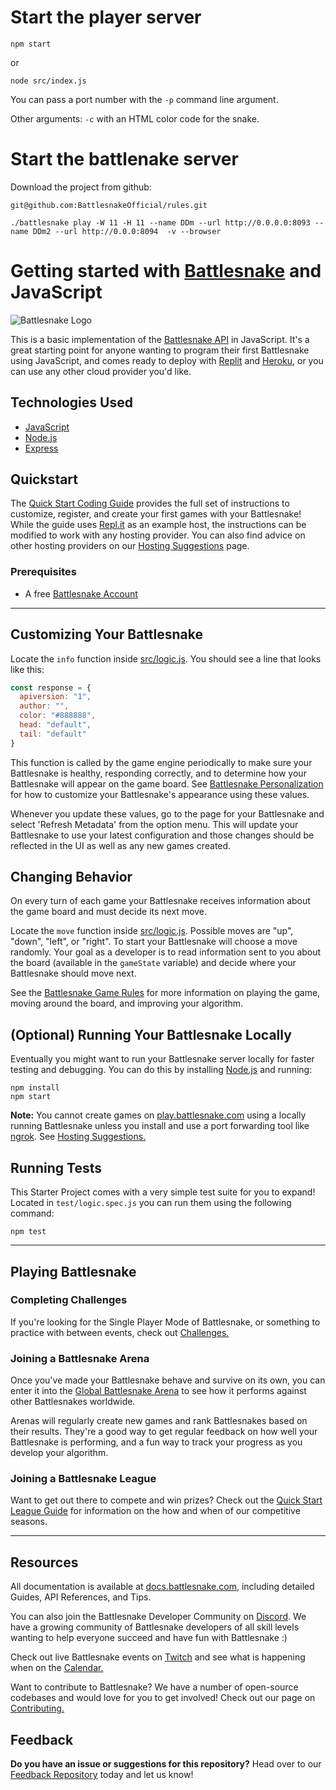 # Start the player server

```
npm start
```

or
```
node src/index.js
```

You can pass a port number with the `-p` command line argument.

Other arguments:
`-c` with an HTML color code for the snake.

# Start the battlenake server

Download the project from github:
```
git@github.com:BattlesnakeOfficial/rules.git
```

```
./battlesnake play -W 11 -H 11 --name DDm --url http://0.0.0.0:8093 --name DDm2 --url http://0.0.0:8094  -v --browser
```

# Getting started with [Battlesnake](http://play.battlesnake.com?utm_source=github&utm_medium=readme&utm_campaign=javascript_starter&utm_content=homepage) and JavaScript

![Battlesnake Logo](https://media.battlesnake.com/social/StarterSnakeGitHubRepos_JavaScript.png)

This is a basic implementation of the [Battlesnake API](https://docs.battlesnake.com/references/api) in JavaScript. It's a great starting point for anyone wanting to program their first Battlesnake using JavaScript, and comes ready to deploy with [Replit](https://repl.it) and [Heroku](https://heroku.com), or you can use any other cloud provider you'd like. 
 

## Technologies Used

* [JavaScript](https://www.javascript.com/)
* [Node.js](https://nodejs.dev/)
* [Express](https://expressjs.com/)


## Quickstart

The [Quick Start Coding Guide](https://docs.battlesnake.com/guides/getting-started) provides the full set of instructions to customize, register, and create your first games with your Battlesnake! While the guide uses [Repl.it](https://repl.it) as an example host, the instructions can be modified to work with any hosting provider. You can also find advice on other hosting providers on our [Hosting Suggestions](https://docs.battlesnake.com/references/hosting-suggestions) page.

### Prerequisites

* A free [Battlesnake Account](https://play.battlesnake.com/?utm_source=github&utm_medium=readme&utm_campaign=javascript_starter&utm_content=homepage)

---

## Customizing Your Battlesnake

Locate the `info` function inside [src/logic.js](src/logic.js#L1). You should see a line that looks like this:

```javascript
const response = {
  apiversion: "1",
  author: "",
  color: "#888888",
  head: "default",
  tail: "default"
}
```
This function is called by the game engine periodically to make sure your Battlesnake is healthy, responding correctly, and to determine how your Battlesnake will appear on the game board. See [Battlesnake Personalization](https://docs.battlesnake.com/references/personalization) for how to customize your Battlesnake's appearance using these values.

Whenever you update these values, go to the page for your Battlesnake and select 'Refresh Metadata' from the option menu. This will update your Battlesnake to use your latest configuration and those changes should be reflected in the UI as well as any new games created.

## Changing Behavior

On every turn of each game your Battlesnake receives information about the game board and must decide its next move.

Locate the `move` function inside [src/logic.js](src/logic.js#L21). Possible moves are "up", "down", "left", or "right". To start your Battlesnake will choose a move randomly. Your goal as a developer is to read information sent to you about the board (available in the `gameState` variable) and decide where your Battlesnake should move next.

See the [Battlesnake Game Rules](https://docs.battlesnake.com/references/rules) for more information on playing the game, moving around the board, and improving your algorithm.

## (Optional) Running Your Battlesnake Locally

Eventually you might want to run your Battlesnake server locally for faster testing and debugging. You can do this by installing [Node.js](https://nodejs.org/en/download/) and running:

```shell
npm install
npm start
```

**Note:** You cannot create games on [play.battlesnake.com](https://play.battlesnake.com) using a locally running Battlesnake unless you install and use a port forwarding tool like [ngrok](https://ngrok.com/). See [Hosting Suggestions.](https://docs.battlesnake.com/references/hosting-suggestions#local)

## Running Tests

This Starter Project comes with a very simple test suite for you to expand! Located in `test/logic.spec.js` you can run them using the following command:
```shell
npm test
```
---

## Playing Battlesnake

### Completing Challenges

If you're looking for the Single Player Mode of Battlesnake, or something to practice with between events, check out [Challenges.](https://docs.battlesnake.com/guides/quick-start-challenges-guide)

### Joining a Battlesnake Arena

Once you've made your Battlesnake behave and survive on its own, you can enter it into the [Global Battlesnake Arena](https://play.battlesnake.com/arena/global) to see how it performs against other Battlesnakes worldwide.

Arenas will regularly create new games and rank Battlesnakes based on their results. They're a good way to get regular feedback on how well your Battlesnake is performing, and a fun way to track your progress as you develop your algorithm.

### Joining a Battlesnake League

Want to get out there to compete and win prizes? Check out the [Quick Start League Guide](https://docs.battlesnake.com/guides/quick-start-league-guide) for information on the how and when of our competitive seasons.

---

## Resources

All documentation is available at [docs.battlesnake.com](https://docs.battlesnake.com), including detailed Guides, API References, and Tips.

You can also join the Battlesnake Developer Community on [Discord](https://play.battlesnake.com/discord?utm_source=github&utm_medium=readme&utm_campaign=javascript_starter&utm_content=discord). We have a growing community of Battlesnake developers of all skill levels wanting to help everyone succeed and have fun with Battlesnake :)

Check out live Battlesnake events on [Twitch](https://www.twitch.tv/battlesnakeofficial) and see what is happening when on the [Calendar.](https://play.battlesnake.com/calendar?utm_source=github&utm_medium=readme&utm_campaign=javascript_starter&utm_content=calendar)

Want to contribute to Battlesnake? We have a number of open-source codebases and would love for you to get involved! Check out our page on [Contributing.](https://docs.battlesnake.com/guides/contributing)


## Feedback

**Do you have an issue or suggestions for this repository?** Head over to our [Feedback Repository](https://play.battlesnake.com/feedback?utm_source=github&utm_medium=readme&utm_campaign=javascript_starter&utm_content=feedback) today and let us know!

